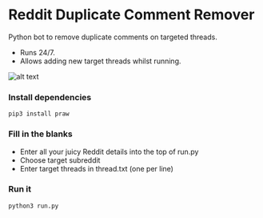# Reddit Duplicate Comment Remover

Python bot to remove duplicate comments on targeted threads.

- Runs 24/7.
- Allows adding new target threads whilst running.

![alt text](https://i.imgur.com/Inn0n7w.png)

### Install dependencies

    pip3 install praw

### Fill in the blanks     

- Enter all your juicy Reddit details into the top of run.py
- Choose target subreddit
- Enter target threads in thread.txt (one per line)

### Run it

    python3 run.py
